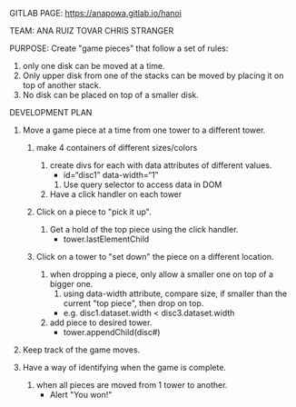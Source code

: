 GITLAB PAGE: 
https://anapowa.gitlab.io/hanoi 

TEAM:
ANA RUIZ TOVAR
CHRIS STRANGER

PURPOSE: 
Create "game pieces" that follow a set of rules:
1. only one disk can be moved at a time.
2. Only upper disk from one of the stacks can be moved by placing it on top of another stack. 
3. No disk can be placed on top of a smaller disk. 

DEVELOPMENT PLAN
1. Move a game piece at a time from one tower to a different tower. 
    1. make 4 containers of different sizes/colors
        1. create divs for each with data attributes of different values. 
            - id=“disc1” data-width=“1”
            1. Use query selector to access data in DOM
        2. Have a click handler on each tower
    
    2. Click on a piece to "pick it up".
        1. Get a hold of the top piece using the click handler. 
            - tower.lastElementChild

    3. Click on a tower to "set down" the piece on a different location.
        1. when dropping a piece, only allow a smaller one on top of a bigger one. 
            1. using data-width attribute, compare size, if smaller than the current "top piece", then drop on top.
            - e.g. disc1.dataset.width < disc3.dataset.width
        2. add piece to desired tower.
            - tower.appendChild(disc#)

2. Keep track of the game moves.  

3. Have a way of identifying when the game is complete. 
    1. when all pieces are moved from 1 tower to another.
        - Alert "You won!"